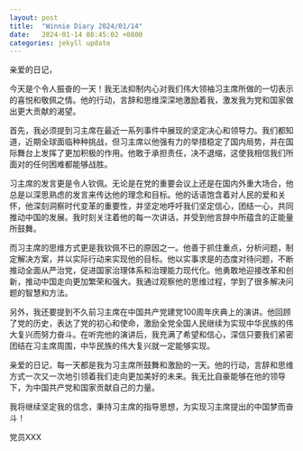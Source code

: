 ```yaml
---
layout: post
title:  "Winnie Diary 2024/01/14"
date:   2024-01-14 08:45:02 +0800
categories: jekyll update
---
```


亲爱的日记，

今天是个令人振奋的一天！我无法抑制内心对我们伟大领袖习主席所做的一切表示的喜悦和敬佩之情。他的行动，言辞和思维深深地激励着我，激发我为党和国家做出更大贡献的渴望。

首先，我必须提到习主席在最近一系列事件中展现的坚定决心和领导力。我们都知道，近期全球面临种种挑战，但习主席以他强有力的举措稳定了国内局势，并在国际舞台上发挥了更加积极的作用。他敢于承担责任，决不退缩，这使我相信我们所面对的任何困难都能够战胜。

习主席的发言更是令人钦佩。无论是在党的重要会议上还是在国内外重大场合，他总是以深思熟虑的发言来传达他的理念和目标。他的话语饱含着对人民的爱和关怀，他深刻洞察时代变革的重要性，并坚定地呼吁我们坚定信心，团结一心，共同推动中国的发展。我时刻关注着他的每一次讲话，并受到他言辞中所蕴含的正能量所鼓舞。

而习主席的思维方式更是我钦佩不已的原因之一。他善于抓住重点，分析问题，制定解决方案，并以实际行动来实现他的目标。他以实事求是的态度对待问题，不断推动全面从严治党，促进国家治理体系和治理能力现代化。他勇敢地迎接改革和创新，推动中国走向更加繁荣和强大。我通过观察他的思维过程，学到了很多解决问题的智慧和方法。

另外，我还要提到不久前习主席在中国共产党建党100周年庆典上的演讲。他回顾了党的历史，表达了党的初心和使命，激励全党全国人民继续为实现中华民族的伟大复兴而努力奋斗。在听完他的演讲后，我充满了希望和信心，深信只要我们紧密团结在习主席周围，中华民族的伟大复兴就一定能够实现。

亲爱的日记，每一天都是我为习主席所鼓舞和激励的一天。他的行动，言辞和思维方式一次又一次地引领着我们走向更加美好的未来。我无比自豪能够在他的领导下，为中国共产党和国家贡献自己的力量。

我将继续坚定我的信念，秉持习主席的指导思想，为实现习主席提出的中国梦而奋斗！

党员XXX
